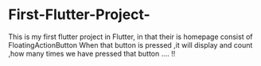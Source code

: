 # First-Flutter-Project-
This is my first flutter project in Flutter, in that their is homepage consist of FloatingActionButton When  that button  is pressed ,it will display and  count ,how many times we have pressed that button ....  !!
